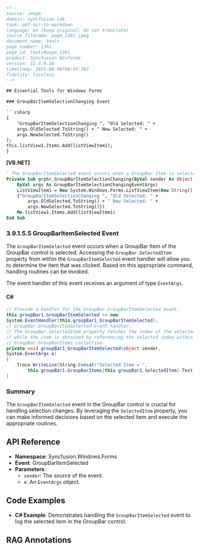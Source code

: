 ```html
<!-- 
source: image
domain: syncfusion-sdk
task: pdf-ocr-to-markdown
language: en (keep original; do not translate)
source_filename: page_1361.jpeg
document_name: tools
page_number: 1361
page_id: tools#page_1361
product: Syncfusion Winforms
version: 11.4.0.26
timestamp: 2025-08-09T08:45:36Z
fidelity: lossless
-->

## Essential Tools for Windows Forms

### GroupBarItemSelectionChanging Event

```csharp
{
    "GroupBarItemSelectionChanging ", "Old Selected: " + 
    args.OldSelected.ToString() + " New Selected: " + 
    args.NewSelected.ToString()
);
this.listView1.Items.Add(listViewItem1);
}
```

**[VB.NET]**

```vb
' The GroupBarItemSelected event occurs when a GroupBar Item is selected in the GroupBar control.
Private Sub grpbr_GroupBarItemSelectionChanging(ByVal sender As Object, 
    ByVal args As GroupBarItemSelectionChangingEventArgs)
    ListViewItem1 = New System.Windows.Forms.ListViewItem(New String()
    {"GroupBarItemSelectionChanging ", "Old Selected: " + 
        args.OldSelected.ToString() + " New Selected: " + 
        args.NewSelected.ToString()})
    Me.listView1.Items.Add(listViewItem1)
End Sub
```

### 3.9.1.5.5 GroupBarItemSelected Event

The `GroupBarItemSelected` event occurs when a GroupBar Item of the GroupBar control is selected. Accessing the `GroupBar.SelectedItem` property from within the `GroupBarItemSelected` event handler will allow you to determine the item that was clicked. Based on this appropriate command, handling routines can be invoked.

The event handler of this event receives an argument of type `EventArgs`.

#### C#

```csharp
// Provide a handler for the GroupBar.GroupBarItemSelected event.
this.groupBar1.GroupBarItemSelected += new 
System.EventHandler(this.groupBar1_GroupBarItemSelected);
// GroupBar.GroupBarItemSelected event handler.
// The GroupBar.SelectedItem property fetches the index of the selected item,
// while the item is obtained by referencing the selected index within the 
// GroupBar.GroupBarItems collection.
private void groupBar1_GroupBarItemSelected(object sender, 
System.EventArgs e)
{
    Trace.WriteLine(String.Concat("Selected Item = ", 
        this.groupBar1.GroupBarItems[this.groupBar1.SelectedItem].Text));
}
```

### Summary

The `GroupBarItemSelected` event in the GroupBar control is crucial for handling selection changes. By leveraging the `SelectedItem` property, you can make informed decisions based on the selected item and execute the appropriate routines.

## API Reference

- **Namespace**: Syncfusion.Windows.Forms
- **Event**: GroupBarItemSelected
- **Parameters**:
    - `sender`: The source of the event.
    - `e`: An `EventArgs` object.

## Code Examples

- **C# Example**: Demonstrates handling the `GroupBarItemSelected` event to log the selected item in the GroupBar control.

## RAG Annotations
<!-- tags: [syncfusion, winforms, groupbar, event-handling, version:11.4.0.26] keywords: [GroupBar, GroupBarItemSelected, EventArgs, GroupBarItemSelectionChanging, EventHandler, ToolTip, Windows Forms] -->
```